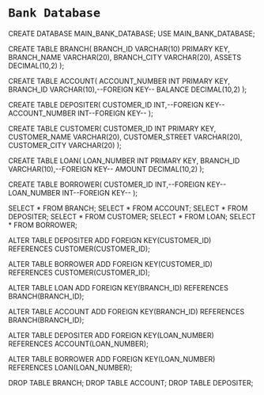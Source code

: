 # `Bank Database`
CREATE DATABASE MAIN_BANK_DATABASE;
USE MAIN_BANK_DATABASE;

CREATE TABLE BRANCH(
BRANCH_ID VARCHAR(10) PRIMARY KEY,
BRANCH_NAME VARCHAR(20),
BRANCH_CITY VARCHAR(20),
ASSETS DECIMAL(10,2)
);

CREATE TABLE ACCOUNT(
ACCOUNT_NUMBER INT PRIMARY KEY,
BRANCH_ID VARCHAR(10),--FOREIGN KEY--
BALANCE DECIMAL(10,2)
);

CREATE TABLE DEPOSITER(
CUSTOMER_ID INT,--FOREIGN KEY--
ACCOUNT_NUMBER INT--FOREIGN KEY--
);

CREATE TABLE CUSTOMER(
CUSTOMER_ID INT PRIMARY KEY,
CUSTOMER_NAME VARCHAR(20),
CUSTOMER_STREET VARCHAR(20),
CUSTOMER_CITY VARCHAR(20)
);


CREATE TABLE LOAN(
LOAN_NUMBER INT PRIMARY KEY,
BRANCH_ID VARCHAR(10),--FOREIGN KEY--
AMOUNT DECIMAL(10,2)
);

CREATE TABLE BORROWER(
CUSTOMER_ID INT,--FOREIGN KEY--
LOAN_NUMBER INT--FOREIGN KEY--
);

SELECT * FROM BRANCH;
SELECT * FROM ACCOUNT;
SELECT * FROM DEPOSITER;
SELECT * FROM CUSTOMER;
SELECT * FROM LOAN;
SELECT * FROM BORROWER;

ALTER TABLE DEPOSITER ADD FOREIGN KEY(CUSTOMER_ID) REFERENCES CUSTOMER(CUSTOMER_ID);

ALTER TABLE BORROWER ADD FOREIGN KEY(CUSTOMER_ID) REFERENCES CUSTOMER(CUSTOMER_ID);

ALTER TABLE LOAN ADD FOREIGN KEY(BRANCH_ID) REFERENCES BRANCH(BRANCH_ID);

ALTER TABLE ACCOUNT ADD FOREIGN KEY(BRANCH_ID) REFERENCES BRANCH(BRANCH_ID);

ALTER TABLE DEPOSITER ADD FOREIGN KEY(LOAN_NUMBER) REFERENCES ACCOUNT(LOAN_NUMBER);

ALTER TABLE BORROWER ADD FOREIGN KEY(LOAN_NUMBER) REFERENCES LOAN(LOAN_NUMBER);





DROP TABLE BRANCH;
DROP TABLE ACCOUNT;
DROP TABLE DEPOSITER;
